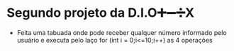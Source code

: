 # Segundo projeto da D.I.O:heavy_plus_sign::heavy_minus_sign::heavy_division_sign:X

* Feita uma tabuada onde pode receber qualquer número informado pelo usuário e executa pelo laço for (int i = 0;i<=10;i++) as 4 operações

